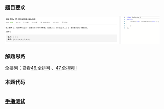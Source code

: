### 题目要求

![](./pic/offer17.png)

### 解题思路

全排列：查看[46.全排列](46.md) 、[47.全排列II](47.md) 

### 本题代码

```c++

```

### [手撸测试]() 

